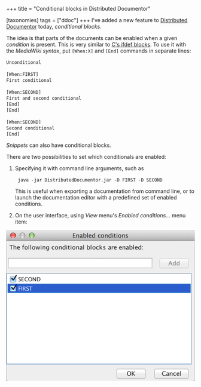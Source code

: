 +++
title = "Conditional blocks in Distributed Documentor"

[taxonomies]
tags = ["ddoc"]
+++
I've added a new feature to [Distributed Documentor](https://github.com/vigoo/distributed-documentor) today, *conditional blocks*.

The idea is that parts of the documents can be enabled when a given *condition* is present. This is very similar to [C's ifdef blocks](http://gcc.gnu.org/onlinedocs/cpp/Ifdef.html). To use it with the *MediaWiki syntax*, put `[When:X]` and `[End]` commands in separate lines:

    Unconditional

    [When:FIRST]
    First conditional

    [When:SECOND]
    First and second conditional
    [End]
    [End]

    [When:SECOND]
    Second conditional
    [End]

*Snippets* can also have conditional blocks.

There are two possibilities to set which conditionals are enabled:

1. Specifying it with command line arguments, such as

        java -jar DistributedDocumentor.jar -D FIRST -D SECOND

    This is useful when exporting a documentation from command line, or to launch the documentation editor with a predefined set of enabled conditions.

2. On the user interface, using *View* menu's *Enabled conditions...* menu item:

![](/images/enabled-conditions-dialog.png)
